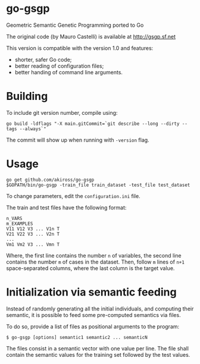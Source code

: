 # go-gsgp
Geometric Semantic Genetic Programming ported to Go

The original code (by Mauro Castelli) is available at http://gsgp.sf.net

This version is compatible with the version 1.0 and features:

 - shorter, safer Go code;
 - better reading of configuration files;
 - better handing of command line arguments.

# Building

To include git version number, compile using:

    go build -ldflags "-X main.gitCommit=`git describe --long --dirty --tags --always`"

The commit will show up when running with `-version` flag.

# Usage

    go get github.com/akiross/go-gsgp
	$GOPATH/bin/go-gsgp -train_file train_dataset -test_file test_dataset

To change parameters, edit the `configuration.ini` file.

The train and test files have the following format:

    n_VARS
	m_EXAMPLES
	V11 V12 V3 ... V1n T
	V21 V22 V3 ... V2n T
	...
	Vm1 Vm2 V3 ... Vmn T

Where, the first line contains the number `n` of variables, the second line
contains the number `m` of cases in the dataset. Then, follow `m` lines of
`n+1` space-separated columns, where the last column is the target value.

# Initialization via semantic feeding

Instead of randomly generating all the initial individuals, and computing
their semantic, it is possible to feed some pre-computed semantics via files.

To do so, provide a list of files as positional arguments to the program:

    $ go-gsgp [options] semantic1 semantic2 ... semanticN

The files consist in a semantic vector with one value per line. The file shall
contain the semantic values for the training set followed by the test values.

